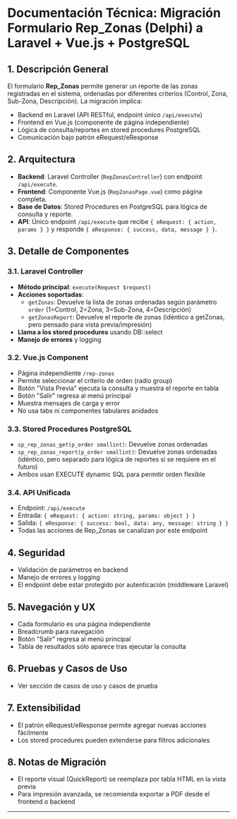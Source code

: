 # Documentación Técnica: Migración Formulario Rep_Zonas (Delphi) a Laravel + Vue.js + PostgreSQL

## 1. Descripción General
El formulario **Rep_Zonas** permite generar un reporte de las zonas registradas en el sistema, ordenadas por diferentes criterios (Control, Zona, Sub-Zona, Descripción). La migración implica:
- Backend en Laravel (API RESTful, endpoint único `/api/execute`)
- Frontend en Vue.js (componente de página independiente)
- Lógica de consulta/reportes en stored procedures PostgreSQL
- Comunicación bajo patrón eRequest/eResponse

## 2. Arquitectura
- **Backend**: Laravel Controller (`RepZonasController`) con endpoint `/api/execute`.
- **Frontend**: Componente Vue.js (`RepZonasPage.vue`) como página completa.
- **Base de Datos**: Stored Procedures en PostgreSQL para lógica de consulta y reporte.
- **API**: Único endpoint `/api/execute` que recibe `{ eRequest: { action, params } }` y responde `{ eResponse: { success, data, message } }`.

## 3. Detalle de Componentes
### 3.1. Laravel Controller
- **Método principal**: `execute(Request $request)`
- **Acciones soportadas**:
    - `getZonas`: Devuelve la lista de zonas ordenadas según parámetro `order` (1=Control, 2=Zona, 3=Sub-Zona, 4=Descripción)
    - `getZonasReport`: Devuelve el reporte de zonas (idéntico a getZonas, pero pensado para vista previa/impresión)
- **Llama a los stored procedures** usando DB::select
- **Manejo de errores** y logging

### 3.2. Vue.js Component
- Página independiente `/rep-zonas`
- Permite seleccionar el criterio de orden (radio group)
- Botón "Vista Previa" ejecuta la consulta y muestra el reporte en tabla
- Botón "Salir" regresa al menú principal
- Muestra mensajes de carga y error
- No usa tabs ni componentes tabulares anidados

### 3.3. Stored Procedures PostgreSQL
- `sp_rep_zonas_get(p_order smallint)`: Devuelve zonas ordenadas
- `sp_rep_zonas_report(p_order smallint)`: Devuelve zonas ordenadas (idéntico, pero separado para lógica de reportes si se requiere en el futuro)
- Ambos usan EXECUTE dynamic SQL para permitir orden flexible

### 3.4. API Unificada
- Endpoint: `/api/execute`
- Entrada: `{ eRequest: { action: string, params: object } }`
- Salida: `{ eResponse: { success: bool, data: any, message: string } }`
- Todas las acciones de Rep_Zonas se canalizan por este endpoint

## 4. Seguridad
- Validación de parámetros en backend
- Manejo de errores y logging
- El endpoint debe estar protegido por autenticación (middleware Laravel)

## 5. Navegación y UX
- Cada formulario es una página independiente
- Breadcrumb para navegación
- Botón "Salir" regresa al menú principal
- Tabla de resultados sólo aparece tras ejecutar la consulta

## 6. Pruebas y Casos de Uso
- Ver sección de casos de uso y casos de prueba

## 7. Extensibilidad
- El patrón eRequest/eResponse permite agregar nuevas acciones fácilmente
- Los stored procedures pueden extenderse para filtros adicionales

## 8. Notas de Migración
- El reporte visual (QuickReport) se reemplaza por tabla HTML en la vista previa
- Para impresión avanzada, se recomienda exportar a PDF desde el frontend o backend

---
